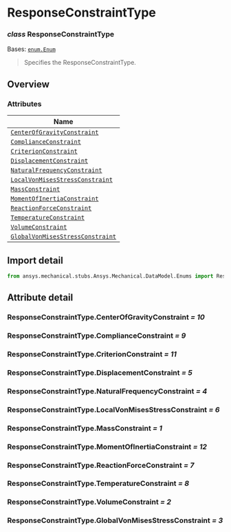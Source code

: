 # ResponseConstraintType

<a id="ResponseConstraintType"></a>

### *class* ResponseConstraintType

Bases: [`enum.Enum`](https://docs.python.org/3/library/enum.html#enum.Enum)

> Specifies the ResponseConstraintType.

> <!-- !! processed by numpydoc !! -->

<a id="overview"></a>

## Overview

### Attributes

| Name |
| ----------------------------------------------------------------------------------------------------------------------------------------- |
| [`CenterOfGravityConstraint`](./../../../ACT/Automation/Mechanical/CenterOfGravityConstraint.md#CenterOfGravityConstraint) |
| [`ComplianceConstraint`](./../../../ACT/Automation/Mechanical/ComplianceConstraint.md#ComplianceConstraint) |
| [`CriterionConstraint`](./../../../ACT/Automation/Mechanical/CriterionConstraint.md#CriterionConstraint) |
| [`DisplacementConstraint`](./../../../ACT/Automation/Mechanical/DisplacementConstraint.md#DisplacementConstraint) |
| [`NaturalFrequencyConstraint`](./../../../ACT/Automation/Mechanical/NaturalFrequencyConstraint.md#NaturalFrequencyConstraint) |
| [`LocalVonMisesStressConstraint`](./../../../ACT/Automation/Mechanical/LocalVonMisesStressConstraint.md#LocalVonMisesStressConstraint) |
| [`MassConstraint`](./../../../ACT/Automation/Mechanical/MassConstraint.md#MassConstraint) |
| [`MomentOfInertiaConstraint`](./../../../ACT/Automation/Mechanical/MomentOfInertiaConstraint.md#MomentOfInertiaConstraint) |
| [`ReactionForceConstraint`](./../../../ACT/Automation/Mechanical/ReactionForceConstraint.md#ReactionForceConstraint) |
| [`TemperatureConstraint`](./../../../ACT/Automation/Mechanical/TemperatureConstraint.md#TemperatureConstraint) |
| [`VolumeConstraint`](./../../../ACT/Automation/Mechanical/VolumeConstraint.md#VolumeConstraint) |
| [`GlobalVonMisesStressConstraint`](./../../../ACT/Automation/Mechanical/GlobalVonMisesStressConstraint.md#GlobalVonMisesStressConstraint) |

<a id="import-detail"></a>

## Import detail

```python
from ansys.mechanical.stubs.Ansys.Mechanical.DataModel.Enums import ResponseConstraintType
```

<a id="attribute-detail"></a>

## Attribute detail

<a id="ResponseConstraintType.CenterOfGravityConstraint"></a>

### ResponseConstraintType.CenterOfGravityConstraint *= 10*

<a id="ResponseConstraintType.ComplianceConstraint"></a>

### ResponseConstraintType.ComplianceConstraint *= 9*

<a id="ResponseConstraintType.CriterionConstraint"></a>

### ResponseConstraintType.CriterionConstraint *= 11*

<a id="ResponseConstraintType.DisplacementConstraint"></a>

### ResponseConstraintType.DisplacementConstraint *= 5*

<a id="ResponseConstraintType.NaturalFrequencyConstraint"></a>

### ResponseConstraintType.NaturalFrequencyConstraint *= 4*

<a id="ResponseConstraintType.LocalVonMisesStressConstraint"></a>

### ResponseConstraintType.LocalVonMisesStressConstraint *= 6*

<a id="ResponseConstraintType.MassConstraint"></a>

### ResponseConstraintType.MassConstraint *= 1*

<a id="ResponseConstraintType.MomentOfInertiaConstraint"></a>

### ResponseConstraintType.MomentOfInertiaConstraint *= 12*

<a id="ResponseConstraintType.ReactionForceConstraint"></a>

### ResponseConstraintType.ReactionForceConstraint *= 7*

<a id="ResponseConstraintType.TemperatureConstraint"></a>

### ResponseConstraintType.TemperatureConstraint *= 8*

<a id="ResponseConstraintType.VolumeConstraint"></a>

### ResponseConstraintType.VolumeConstraint *= 2*

<a id="ResponseConstraintType.GlobalVonMisesStressConstraint"></a>

### ResponseConstraintType.GlobalVonMisesStressConstraint *= 3*
